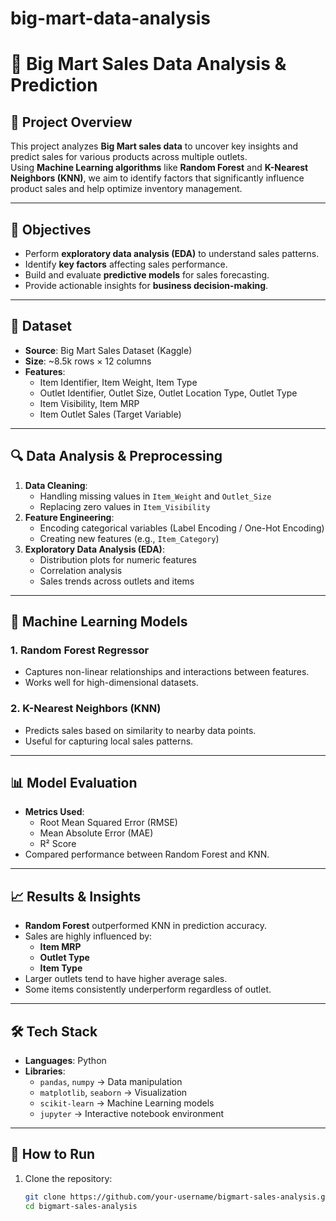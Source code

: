 # big-mart-data-analysis
# 🛒 Big Mart Sales Data Analysis & Prediction

## 📌 Project Overview
This project analyzes **Big Mart sales data** to uncover key insights and predict sales for various products across multiple outlets.  
Using **Machine Learning algorithms** like **Random Forest** and **K-Nearest Neighbors (KNN)**, we aim to identify factors that significantly influence product sales and help optimize inventory management.

---

## 🎯 Objectives
- Perform **exploratory data analysis (EDA)** to understand sales patterns.
- Identify **key factors** affecting sales performance.
- Build and evaluate **predictive models** for sales forecasting.
- Provide actionable insights for **business decision-making**.

---

## 📂 Dataset
- **Source**: Big Mart Sales Dataset (Kaggle)
- **Size**: ~8.5k rows × 12 columns
- **Features**:
  - Item Identifier, Item Weight, Item Type
  - Outlet Identifier, Outlet Size, Outlet Location Type, Outlet Type
  - Item Visibility, Item MRP
  - Item Outlet Sales (Target Variable)

---

## 🔍 Data Analysis & Preprocessing
1. **Data Cleaning**:
   - Handling missing values in `Item_Weight` and `Outlet_Size`
   - Replacing zero values in `Item_Visibility`
2. **Feature Engineering**:
   - Encoding categorical variables (Label Encoding / One-Hot Encoding)
   - Creating new features (e.g., `Item_Category`)
3. **Exploratory Data Analysis (EDA)**:
   - Distribution plots for numeric features
   - Correlation analysis
   - Sales trends across outlets and items

---

## 🤖 Machine Learning Models
### 1. **Random Forest Regressor**
- Captures non-linear relationships and interactions between features.
- Works well for high-dimensional datasets.

### 2. **K-Nearest Neighbors (KNN)**
- Predicts sales based on similarity to nearby data points.
- Useful for capturing local sales patterns.

---

## 📊 Model Evaluation
- **Metrics Used**:
  - Root Mean Squared Error (RMSE)
  - Mean Absolute Error (MAE)
  - R² Score
- Compared performance between Random Forest and KNN.

---

## 📈 Results & Insights
- **Random Forest** outperformed KNN in prediction accuracy.
- Sales are highly influenced by:
  - **Item MRP**
  - **Outlet Type**
  - **Item Type**
- Larger outlets tend to have higher average sales.
- Some items consistently underperform regardless of outlet.

---

## 🛠️ Tech Stack
- **Languages**: Python
- **Libraries**:
  - `pandas`, `numpy` → Data manipulation
  - `matplotlib`, `seaborn` → Visualization
  - `scikit-learn` → Machine Learning models
  - `jupyter` → Interactive notebook environment

---

## 🚀 How to Run
1. Clone the repository:
   ```bash
   git clone https://github.com/your-username/bigmart-sales-analysis.git
   cd bigmart-sales-analysis
